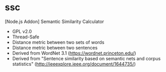 # ssc
[Node.js Addon] Semantic Similarity Calculator

* GPL v2.0
* Thread-Safe
* Distance metric between two sets of words
* Distance metric between two sentences
* Derived from WordNet 3.1 (https://wordnet.princeton.edu/)
* Derived from "Sentence similarity based on semantic nets and corpus statistics" (http://ieeexplore.ieee.org/document/1644735/)